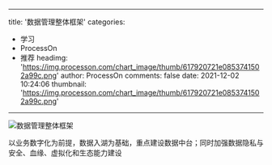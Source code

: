 
---
title: '数据管理整体框架'
categories: 
 - 学习
 - ProcessOn
 - 推荐
headimg: 'https://img.processon.com/chart_image/thumb/617920721e0853741502a99c.png'
author: ProcessOn
comments: false
date: 2021-12-02 10:24:06
thumbnail: 'https://img.processon.com/chart_image/thumb/617920721e0853741502a99c.png'
---

<div>   
<img class="thumb" alt="数据管理整体框架" src="https://img.processon.com/chart_image/thumb/617920721e0853741502a99c.png" referrerpolicy="no-referrer">
<p>以业务数字化为前提，数据入湖为基础，重点建设数据中台；同时加强数据隐私与安全、血缘、虚拟化和生态能力建设</p>  
</div>
            